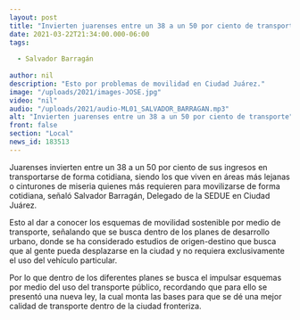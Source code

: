 ```yaml
---
layout: post
title: "Invierten juarenses entre un 38 a un 50 por ciento de transporte"
date: 2021-03-22T21:34:00.000-06:00
tags:
  
  - Salvador Barragán
  
author: nil
description: "Esto por problemas de movilidad en Ciudad Juárez."
image: "/uploads/2021/images-JOSE.jpg"
video: "nil"
audio: "/uploads/2021/audio-ML01_SALVADOR_BARRAGAN.mp3"
alt: "Invierten juarenses entre un 38 a un 50 por ciento de transporte"
front: false
section: "Local"
news_id: 183513
---
```


Juarenses invierten entre un 38 a un 50 por ciento de sus ingresos en transportarse de forma cotidiana, siendo los que viven en áreas más lejanas o cinturones de miseria quienes más requieren para movilizarse de forma cotidiana, señaló Salvador Barragán, Delegado de la SEDUE en Ciudad Juárez.

Esto al dar a conocer los esquemas de movilidad sostenible por medio de transporte, señalando que se busca dentro de los planes de desarrollo urbano, donde se ha considerado estudios de origen-destino que busca que al gente pueda desplazarse en la ciudad y no requiera exclusivamente el uso del vehículo particular.

Por lo que dentro de los diferentes planes se busca el impulsar esquemas por medio del uso del transporte público, recordando que para ello se presentó una nueva ley, la cual monta las bases para que se dé una mejor calidad de transporte dentro de la ciudad fronteriza.